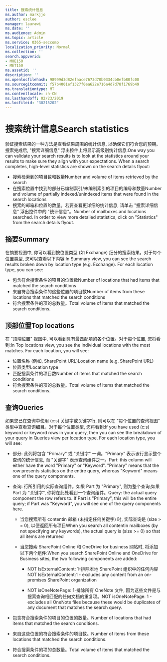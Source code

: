 ```yaml
---
title: 搜索统计信息
ms.author: markjjo
author: esclee
manager: laurawi
ms.date: ''
ms.audience: Admin
ms.topic: article
ms.service: O365-seccomp
localization_priority: Normal
ms.collection: ''
search.appverid:
- MOE150
- MET150
ms.assetid: ''
description: ''
ms.openlocfilehash: 98999d3d82efaace7673d70b0334cb0efb80fc08
ms.sourcegitcommit: f57b4001ef1327f0ea622e716a4d7d78f1769b49
ms.translationtype: MT
ms.contentlocale: zh-CN
ms.lasthandoff: 02/23/2019
ms.locfileid: "30215202"
---
```

# <a name="search-statistics"></a><span data-ttu-id="57a16-102">搜索统计信息</span><span class="sxs-lookup"><span data-stu-id="57a16-102">Search statistics</span></span>

<span data-ttu-id="57a16-p101">验证搜索结果的一种方法是查看结果周围的统计信息, 以确保它们符合您的预期。搜索完成后, "搜索详细信息" 浮出控件上将显示高级别统计信息:</span><span class="sxs-lookup"><span data-stu-id="57a16-p101">One way you can validate your search results is to look at the statistics around your results to make sure they align with your expectations. When a search completes, high-level statistics are shown on the search details flyout:</span></span>
- <span data-ttu-id="57a16-105">搜索检索到的项目数和数量</span><span class="sxs-lookup"><span data-stu-id="57a16-105">Number and volume of items retrieved by the search</span></span>
- <span data-ttu-id="57a16-106">在搜索位置中找到的部分已编制索引/未编制索引的项目的编号和数量</span><span class="sxs-lookup"><span data-stu-id="57a16-106">Number and volume of partially indexed/unindexed items that were found in the search locations</span></span>
- <span data-ttu-id="57a16-p102">搜索的邮箱和位置的数量。若要查看更详细的统计信息, 请单击 "搜索详细信息" 浮出控件中的 "统计信息"。</span><span class="sxs-lookup"><span data-stu-id="57a16-p102">Number of mailboxes and locations searched. In order to view more detailed statistics, click on "Statistics" from the search details flyout.</span></span>

## <a name="summary"></a><span data-ttu-id="57a16-109">摘要</span><span class="sxs-lookup"><span data-stu-id="57a16-109">Summary</span></span>

<span data-ttu-id="57a16-p103">在摘要视图中, 你可以看到按位置类型 (如 Exchange) 细分的搜索结果。对于每个位置类型, 您可以查看以下内容:</span><span class="sxs-lookup"><span data-stu-id="57a16-p103">In Summary view, you can see the search results broken down by location type (e.g. Exchange). For each location type, you can see:</span></span>
- <span data-ttu-id="57a16-112">包含符合搜索条件的项目的位置数</span><span class="sxs-lookup"><span data-stu-id="57a16-112">Number of locations that had items that matched the search conditions</span></span>
- <span data-ttu-id="57a16-113">来自符合搜索条件的这些位置的项目数</span><span class="sxs-lookup"><span data-stu-id="57a16-113">Number of items from these locations that matched the search conditions</span></span>
- <span data-ttu-id="57a16-114">符合搜索条件的项的总数量。</span><span class="sxs-lookup"><span data-stu-id="57a16-114">Total volume of items that matched the search conditions.</span></span>

## <a name="top-locations"></a><span data-ttu-id="57a16-115">顶部位置</span><span class="sxs-lookup"><span data-stu-id="57a16-115">Top locations</span></span>

<span data-ttu-id="57a16-p104">在 "顶端位置" 视图中, 可以看到具有最匹配项的各个位置。对于每个位置, 您将看到:</span><span class="sxs-lookup"><span data-stu-id="57a16-p104">In Top locations view, you see the individual locations with the most matches. For each location, you will see:</span></span>
- <span data-ttu-id="57a16-118">位置名称 (例如, SharePoint URL)</span><span class="sxs-lookup"><span data-stu-id="57a16-118">Location name (e.g. SharePoint URL)</span></span>
- <span data-ttu-id="57a16-119">位置类型</span><span class="sxs-lookup"><span data-stu-id="57a16-119">Location type</span></span>
- <span data-ttu-id="57a16-120">匹配搜索条件的项目数</span><span class="sxs-lookup"><span data-stu-id="57a16-120">Number of items that matched the search conditions</span></span>
- <span data-ttu-id="57a16-121">符合搜索条件的项的总数量。</span><span class="sxs-lookup"><span data-stu-id="57a16-121">Total volume of items that matched the search conditions.</span></span>

## <a name="queries"></a><span data-ttu-id="57a16-122">查询</span><span class="sxs-lookup"><span data-stu-id="57a16-122">Queries</span></span>

<span data-ttu-id="57a16-p105">如果您已在查询中使用 (c:s) 关键字或关键字行, 则可以在 "每个位置的查询视图" 类型中查看查询细目。对于每个位置类型, 您将看到:</span><span class="sxs-lookup"><span data-stu-id="57a16-p105">If you have used (c:s) keyword or keyword rows in your query, then you can see the breakdown of your query in Queries view per location type. For each location type, you will see:</span></span>

- <span data-ttu-id="57a16-p106">部分: 此列将包含 "Primary" 或 "关键字" 一词。"Primary" 表示该行显示整个查询的统计信息, 而 "关键字" 表示查询组件之一。</span><span class="sxs-lookup"><span data-stu-id="57a16-p106">Part: this column will either have the word "Primary" or "Keyword". "Primary" means that the row presents statistics on the entire query, whereas "Keyword" means one of the query components.</span></span>

- <span data-ttu-id="57a16-p107">查询: 行所引用的实际查询组件。如果 Part 为 "Primary", 则为整个查询;如果 Part 为 "关键字", 你将在此处看到一个查询组件。</span><span class="sxs-lookup"><span data-stu-id="57a16-p107">Query: the actual query component the row refers to. If Part is "Primary", this will be the entire query; if Part was "Keyword", you will see one of the query components here.</span></span>
  
  - <span data-ttu-id="57a16-129">当您搜索所有 contentin 邮箱 (未指定任何关键字) 时, 实际查询是 (size > = 0), 以便返回所有项目</span><span class="sxs-lookup"><span data-stu-id="57a16-129">When you search all contentin mailboxes (by not specifying any keywords), the actual query is (size >= 0) so that all items are returned</span></span>
  
  - <span data-ttu-id="57a16-130">当您搜索 SharePoint Online 和 OneDrive for business 网站时, 将添加以下两个组件:</span><span class="sxs-lookup"><span data-stu-id="57a16-130">When you search SharePoint Online and OneDrive for Business sites, the two following components are added:</span></span>
    
    - <span data-ttu-id="57a16-131">NOT IsExternalContent: 1-排除本地 SharePoint 组织中的任何内容</span><span class="sxs-lookup"><span data-stu-id="57a16-131">NOT IsExternalContent:1 - excludes any content from an on-premises SharePoint organization</span></span>
    
    - <span data-ttu-id="57a16-132">NOT isOneNotePage: 1-排除所有 OneNote 文件, 因为这些文件是与搜索查询相匹配的任何文档的重复项。</span><span class="sxs-lookup"><span data-stu-id="57a16-132">NOT isOneNotePage: 1 - excludes all OneNote files because these would be duplicates of any document that matches the search query.</span></span>

- <span data-ttu-id="57a16-133">包含符合搜索条件的项目的位置的数量。</span><span class="sxs-lookup"><span data-stu-id="57a16-133">Number of locations that had items that matched the search conditions.</span></span>

- <span data-ttu-id="57a16-134">来自这些位置的符合搜索条件的项目数。</span><span class="sxs-lookup"><span data-stu-id="57a16-134">Number of items from these locations that matched the search conditions.</span></span>

- <span data-ttu-id="57a16-135">符合搜索条件的项的总数量。</span><span class="sxs-lookup"><span data-stu-id="57a16-135">Total volume of items that matched the search conditions.</span></span>